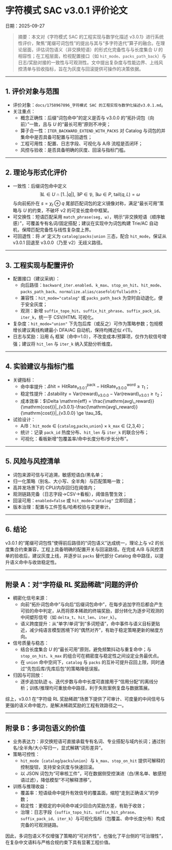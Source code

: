 ﻿# 字符模式 SAC v3.0.1 评价论文

日期：2025-09-27

> 摘要：本文对《字符模式 SAC 的工程实现与数学化描述 v3.0.1》进行系统性评价，聚焦“尾缀可词包性”的提出与其与“多字符迭代”算子的融合。在理论层面，评估词包语义（非交换短语）的形式化完备性与与长度集合 $U$ 的相容性；在工程层面，检视配置接口（如 `hit_mode`、`packs_path_back`）与日志/奖励对接的一致性与可观测性。文中提出复杂度与性能边界、上线风控清单与验收指标，旨在为灰度与回滚提供可操作的决策依据。

---

## 1. 评价对象与范围

- 评价对象：`docs/1758967896_字符模式 SAC 的工程实现与数学化描述v3.0.1.md`。
- 关注重点：
  - 概念正确性：后缀“词包命中”的定义是否与 v3.0.0 的“拓扑词包（向前）”一致，且与 $U$ 的“最长可用”原则不冲突；
  - 算子合一性：`ITER_BACKWARD_EXTEND_WITH_PACKS` 对 Catalog 与词包的并集命中是否具备可配置与可回退性；
  - 工程可用性：配置、日志字段、可视化与 A/B 流程是否闭环；
  - 风控与验收：是否具备明确的灰度、回滚与指标门槛。

---

## 2. 理论与形式化评价

- 一致性：后缀词包命中定义
  $$\exists L\in U\cap[1..|q|],\ \exists P\in\mathfrak{P},\ \exists\omega\in P,\ \mathrm{tail}(q,L)=\omega$$
  与向前拓扑在 $s=\chi_t\oplus q$ 尾部匹配词包的定义镜像对称，满足“最长可用”策略与 $U$ 的约束，不破坏 v2 的可变长度命中框架。
- 可交换性：短语匹配采用 `match_phrase(seg, ω)`，明示“非交换短语（顺序敏感）”，可覆盖专有名词/固定搭配；建议在实现中为词包构建 Trie/AC 自动机，保障匹配完备性与线性复杂度上界。
- 可回退性：将 $\mathcal H$ 定义为 `catalog|packs|union` 三态，配合 `hit_mode`，保证从 v3.0.1 回退至 v3.0.0（乃至 v2）无歧义路径。

---

## 3. 工程实现与配置评价

- 配置接口（建议采纳）：
  - 向后路径：`backward_iter.enabled`、`k_max`、`stop_on_hit`、`hit_mode`、`packs_path_back`、`normalize.alias/casefold/fullwidth`；
  - 兼容性：`hit_mode="catalog"` 或 `packs_path_back` 为空时自动退化，便于安全灰度；
  - 观测：新增 `suffix_topo_hit`、`suffix_hit_phrase`、`suffix_pack_id`、`iter_k`，统一于 CSV/HTML 可视化。
- 复杂度：`hit_mode="union"` 下先包后库（或反之）可作为策略参数；包规模增长建议离线构建最小 DFA/AC 自动机，保持均摊近似 $\mathcal{O}(1)$。
- 日志与奖励：沿用 $\delta_t$ 框架（命中=1.0），不改变成本/预算项，仅作为软信号增强；建议将 `hit_len` 与 `iter_k` 纳入奖励分析维度。

---

## 4. 实验建议与指标门槛

- 关键指标：
  - 命中率提升：$\Delta \mathrm{hit} = \mathrm{HitRate}^{\text{pack}}_{v3.0.1}-\mathrm{HitRate}^{\text{word}}_{v3.0.0} \ge \tau_1$；
  - 稳定性提升：$\Delta \mathrm{stability} = \mathrm{Var}(\mathrm{reward})_{v3.0.0}-\mathrm{Var}(\mathrm{reward})_{v3.0.1} \ge \tau_2$；
  - 成本效率：$\Delta \mathrm{eff} = \frac{\mathrm{avg\_reward}}{\mathrm{cost}}|_{v3.0.1}-\frac{\mathrm{avg\_reward}}{\mathrm{cost}}|_{v3.0.0} \ge \tau_3$。
- 试验设计：
  - A/B：`hit_mode` ∈ {`catalog`,`packs`,`union`} × `k_max` ∈ {2,3,4}；
  - 统计：记录 `pack_id` 热度分布、`hit_len` 与 `iter_k` 的联合分布；
  - 可视化：看板新增“包覆盖率/命中长度分布/步长分布”。

---

## 5. 风险与风控清单

- 词包来源可信与可追溯，敏感短语白/黑名单；
- 归一化策略（别名、大小写、全半角）与匹配策略一致；
- 高并发场景下的 CPU/内存回归在阈值内；
- 观测链路完备（日志字段→CSV→看板），阈值告警生效；
- 回滚可用：`enabled=false` 或 `hit_mode="catalog"` 立即回退；
- 版本治理：配置与工件签名/哈希校验与变更审计。

---

## 6. 结论

v3.0.1 的“尾缀可词包性”使得前后路径的“词包语义”达成统一，理论上与 v2 的长度集合约束兼容，工程上具备明确的配置开关与回滚路径。在完成 A/B 与风控清单的验收后，建议灰度上线，并逐步以 `packs` 替代部分 Catalog 命中路径，以提升语义命中与收敛稳定性。

---

## 附录 A：对“字符级 RL 奖励稀疏”问题的评价

- 稠密化信号来源：
  - 向前“拓扑词包命中”与向后“后缀词包命中”，在每步追加字符后都会产生可验的命中判定，从而将原本稀疏的终端奖励，部分转化为逐步可观测的中间塑形信号（如 `delta_t`、`hit_len`、`iter_k`）。
  - 语义跨度提升：从“单字/单词”到“多词短语”，命中事件与语义目标更贴近，减少纯语言模型困境下的“偶然对齐”，有助于稳定策略更新的梯度方向。
- 信号质量与稳态：
  - 结合长度集合 $U$ 的“最长可用”原则，避免频繁抖动与重复命中；与 `stop_on_hit`、`k_max` 的组合可在稠密度与稳定性之间设定业务最优点。
  - 在 `union` 命中空间下，`catalog` 与 `packs` 的互补可提升召回上限，同时通过“先包后库/先库后包”的策略降低误报。
- 归因与可回放：
  - 逐步追加轨迹 `q`、迭代步数与命中长度可直接用于“信用分配”的离线分析；训练/推理均可重放命中路径，利于失败案例复盘与数据策展。

综上，v3.0.1 在“字符级 RL 奖励稀疏”场景下提供了可审计、可度量的中间信号与更强的语义命中能力，是解决稀疏奖励的工程有效路径之一。

---

## 附录 B：多词包语义的价值

- 业务表达力：非交换短语可直接承载专有名词、专业搭配与域内长词；通过别名/全半角/大小写归一，显式解耦“词形差异”。
- 策略可控性：
  - `hit_mode`（`catalog`/`packs`/`union`）与 `k_max`、`stop_on_hit` 提供可解释的控制旋钮，支持安全灰度与快速回滚。
  - 以 JSON 词包为“可审核工件”，可在数据侧受控演进（白/黑名单、敏感短语过滤），降低模型“不可解释漂移”。
- 训练与推理收益：
  - 覆盖率：短语级命中提升有效信号的覆盖面，缩短“走到正确语义”的步数；
  - 稳定性：更稳定的中间命中减少回合内奖励方差，有助于收敛；
  - 治理：日志字段（`suffix_topo_hit`、`suffix_hit_phrase`、`suffix_pack_id`、`iter_k`）与可视化指标（包覆盖、命中长度分布）构成完备的可观测链路。

因此，多词包语义不仅增强了策略的“可对齐性”，也强化了平台侧的“可治理性”，在复杂中文语料与严格合规约束下具有显著工程价值。
